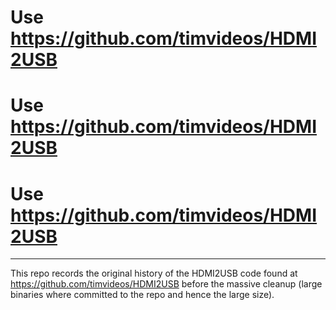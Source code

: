 
# Use https://github.com/timvideos/HDMI2USB

# Use https://github.com/timvideos/HDMI2USB

# Use https://github.com/timvideos/HDMI2USB

---

This repo records the original history of the HDMI2USB code found at
https://github.com/timvideos/HDMI2USB before the massive cleanup (large
binaries where committed to the repo and hence the large size).

